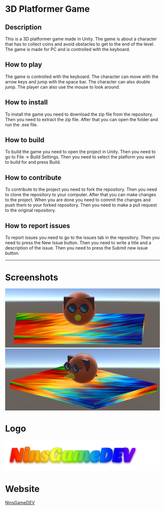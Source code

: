 # 3D Platformer Game

## Description
This is a 3D platformer game made in Unity. The game is about a character that has to collect coins and avoid obstacles to get to the end of the level. The game is made for PC and is controlled with the keyboard.

## How to play
The game is controlled with the keyboard. The character can move with the arrow keys and jump with the space bar. The character can also double jump. The player can also use the mouse to look around.

## How to install
To install the game you need to download the zip file from the repository. Then you need to extract the zip file. After that you can open the folder and run the .exe file.

## How to build
To build the game you need to open the project in Unity. Then you need to go to File -> Build Settings. Then you need to select the platform you want to build for and press Build.

## How to contribute
To contribute to the project you need to fork the repository. Then you need to clone the repository to your computer. After that you can make changes to the project. When you are done you need to commit the changes and push them to your forked repository. Then you need to make a pull request to the original repository.

## How to report issues
To report issues you need to go to the issues tab in the repository. Then you need to press the New Issue button. Then you need to write a title and a description of the issue. Then you need to press the Submit new issue button.

---

# Screenshots
![Screenshot 1](images/t.png)
![Screenshot 2](images/a.png)

# Logo
![Logo](images/NinsGameDEV.png)

# Website 
[NinsGameDEV](https://aynjel.github.io/3dgame/)